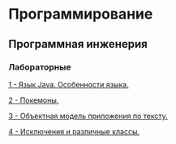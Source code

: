 # Программирование 
## Программная инженерия

### Лабораторные
[1 - Язык Java. Особенности языка.](https://github.com/karillisa/Programming/tree/master/Semester-1/Laboratory-work-1)

[2 - Покемоны.](https://github.com/karillisa/Programming/tree/master/Semester-1/Laboratory-work-2)

[3 - Объектная модель приложения по тексту.](https://github.com/karillisa/Programming/tree/master/Semester-1/Laboratory-work-3)

[4 - Исключения и различные классы.](https://github.com/karillisa/Programming/tree/master/Semester-1/Laboratory-work-4)

